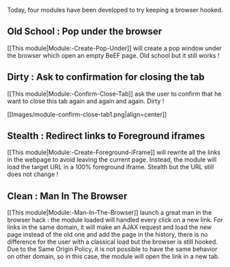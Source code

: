 Today, four modules have been developed to try keeping a browser hooked.

## Old School : Pop under the browser

[[This module|Module:-Create-Pop-Under]] will create a pop window under the browser which open an empty BeEF page. Old school but it still works !

## Dirty : Ask to confirmation for closing the tab

[[This module|Module:-Confirm-Close-Tab]] ask the user to confirm that he want to close this tab again and again and again. Dirty !

[[Images/module-confirm-close-tab1.png|align=center]]

## Stealth : Redirect links to Foreground iframes

[[This module|Module:-Create-Foreground-iFrame]] will rewrite all the links in the webpage to avoid leaving the current page. Instead, the module will load the target URL in a 100% foreground iframe. Stealth but the URL still does not change !

## Clean : Man In The Browser

[[This module|Module:-Man-In-The-Browser]] launch a great man in the browser hack : the module loaded will handled every click on a new link. For links in the same domain, it will make an AJAX request and load the new page instead of the old one and add the page in the history, there is no difference for the user with a classical load but the browser is still hooked. Due to the Same Origin Policy, it is not possible to have the same behavior on other domain, so in this case, the module will open the link in a new tab. 